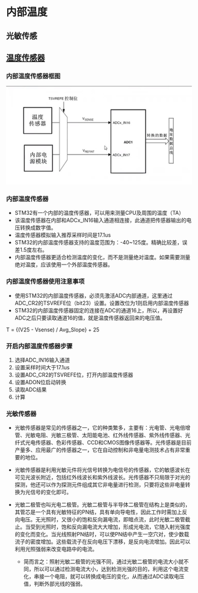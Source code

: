 # 内部温度

## 光敏传感

## [温度传感器](https://www.bilibili.com/video/BV1Lx411Z7Qa?p=45)

### 内部温度传感器框图

![温度传感器](../image/内部温度.jpg)

### 内部温度传感器

- STM32有一个内部的温度传感器，可以用来测量CPU及周围的温度（TA）
- 该温度传感器在内部和ADCx_IN16输入通道相连接，此通道把传感器输出的电压转换成数字值。
- 温度传感器模拟输入推荐采样时间是17.1us
- STM32的内部温度传感器支持的温度范围为：-40~125度。精确比较差，误差1.5度左右。
- 内部温度传感器更适合检测温度的变化，而不是测量绝对温度。如果需要测量绝对温度，应该使用一个外部温度传感器。

### 内部温度传感器使用注意事项

- 使用STM32的内部温度传感器，必须先激活ADC内部通道，这里通过ADC_CR2的TSVREFE位（bit23）设置。设置改位为1则启用内部温度传感器
- STM32的内部温度传感器固定的连接在ADC的通道16上，所以，再设置好ADC之后只要读取通道16的值，就是温度传感器返回来的电压值。

T = {(V25 - Vsense) / Avg_Slope} + 25

### 开启内部温度传感器步骤

1. 选择ADC_IN16输入通道
2. 设置采样时间大于17.1us
3. 设置ADC_CR2的TSVREFE位，打开内部温度传感器
4. 设置ADON位启动转换
5. 读取ADC结果
6. 计算

### 光敏传感器

- 光敏传感器是常见的传感器之一，它的种类繁多，主要有：光电管、光电倍增管、光敏电阻、光敏三极管、太阳能电池、红外线传感器、紫外线传感器、光纤式光电传感器、色彩传感器、CCD和CMOS图像传感器等。光传感器是目前产量多、应用最广的传感器之一，它在自动控制和非电量电测技术占有非常重要的地位。

- 光敏传感器是利用光敏元件将光信号转换为电信号的传感器，它的敏感波长在可见光波长附近，包括红外线波长和紫外线波长。光传感器不只局限于对光的探测，他还可以作为探测元件组成其它非电量进行检测，只要将这些非电量转换为光信号的变化即可。

- 光敏二极管也叫光电二极管。光敏二极管与半导体二极管在结构上是类似的，其管芯是一个具有光敏特征的PN结，具有单向导电性，因此工作时需加上反向电压。无光照时，又很小的饱和反向漏电流，即暗点流，此时光敏二极管截止。当受到光照时，饱和反向漏电流大大增加，形成光电流，它随入射光强度的变化而变化。当光线照射PN结时，可以使PN结中产生一空穴对，使少数载流子的密度增加。这些载流子在反向电压下漂移，是反向电流增加。因此可以利用光照强弱来改变电路中的电流。
  - 简而言之：照射光敏二极管的光强不同，通过光敏二极管的电流大小就不同，所以可以通过检测电流大小，达到检测光强的目的，利用这个电流变化，串接一个电阻，就可以转换成电压的变化，从而通过ADC读取电压值，判断外部光线的强弱。 